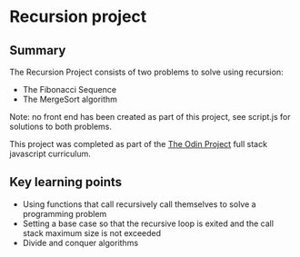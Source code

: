 # Recursion project

## Summary

The Recursion Project consists of two problems to solve using recursion:

- The Fibonacci Sequence
- The MergeSort algorithm

Note: no front end has been created as part of this project, see script.js for solutions to both problems.

This project was completed as part of the [The Odin Project](https://www.theodinproject.com/) full stack javascript curriculum.

## Key learning points

- Using functions that call recursively call themselves to solve a programming problem
- Setting a base case so that the recursive loop is exited and the call stack maximum size is not exceeded
- Divide and conquer algorithms
